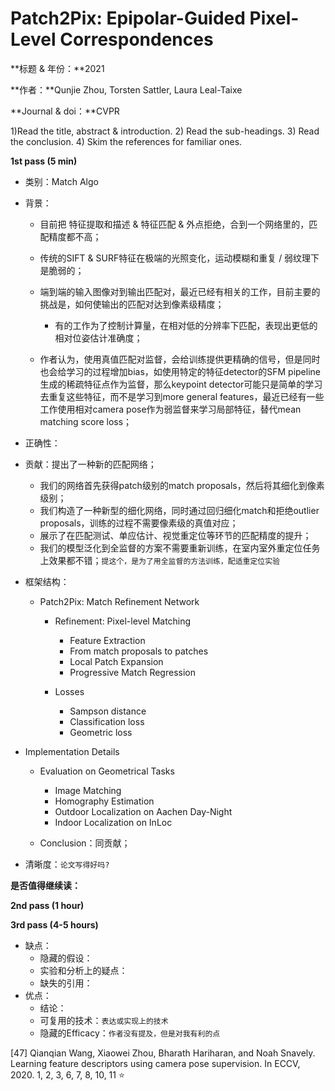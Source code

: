 # Patch2Pix: Epipolar-Guided Pixel-Level Correspondences

**标题 & 年份：**2021

**作者：**Qunjie Zhou, Torsten Sattler, Laura Leal-Taixe

**Journal & doi：**CVPR

1)Read the title, abstract & introduction. 2) Read the sub-headings. 3) Read the conclusion. 4) Skim the references for familiar ones.

**1st pass (5 min)**

- 类别：Match Algo

- 背景：

  - 目前把 特征提取和描述 & 特征匹配 & 外点拒绝，合到一个网络里的，匹配精度都不高；
  - 传统的SIFT & SURF特征在极端的光照变化，运动模糊和重复 / 弱纹理下是脆弱的；
  - 端到端的输入图像对到输出匹配对，最近已经有相关的工作，目前主要的挑战是，如何使输出的匹配对达到像素级精度；
    - 有的工作为了控制计算量，在相对低的分辨率下匹配，表现出更低的相对位姿估计准确度；

  - 作者认为，使用真值匹配对监督，会给训练提供更精确的信号，但是同时也会给学习的过程增加bias，如使用特定的特征detector的SFM pipeline生成的稀疏特征点作为监督，那么keypoint detector可能只是简单的学习去重复这些特征，而不是学习到more general features，最近已经有一些工作使用相对camera pose作为弱监督来学习局部特征，替代mean matching score loss；

- 正确性：

- 贡献：提出了一种新的匹配网络；

  - 我们的网络首先获得patch级别的match proposals，然后将其细化到像素级别；
  - 我们构造了一种新型的细化网络，同时通过回归细化match和拒绝outlier proposals，训练的过程不需要像素级的真值对应；
  - 展示了在匹配测试、单应估计、视觉重定位等环节的匹配精度的提升；
  - 我们的模型泛化到全监督的方案不需要重新训练，在室内室外重定位任务上效果都不错；`提这个，是为了用全监督的方法训练，配适重定位实验`

- 框架结构：

  - Patch2Pix: Match Refinement Network

    - Refinement: Pixel-level Matching
      - Feature Extraction
      - From match proposals to patches
      - Local Patch Expansion
      - Progressive Match Regression

    - Losses
      - Sampson distance
      - Classification loss
      - Geometric loss

- Implementation Details

  - Evaluation on Geometrical Tasks

    -  Image Matching
    - Homography Estimation
    - Outdoor Localization on Aachen Day-Night
    - Indoor Localization on InLoc

  - Conclusion：同贡献；

- 清晰度：`论文写得好吗?`

**是否值得继续读：**

**2nd pass (1 hour)**



**3rd pass (4-5 hours)**

- 缺点：
  - 隐藏的假设：
  - 实验和分析上的疑点：
  - 缺失的引用：
- 优点：
  - 结论：
  - 可复用的技术：`表达或实现上的技术`
  - 隐藏的Efficacy：`作者没有提及，但是对我有利的点`



[47] Qianqian Wang, Xiaowei Zhou, Bharath Hariharan, and Noah Snavely. Learning feature descriptors using camera pose supervision. In ECCV, 2020. 1, 2, 3, 6, 7, 8, 10, 11 :star: